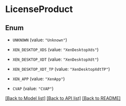 # LicenseProduct

## Enum


* `UNKNOWN` (value: `"Unknown"`)

* `XEN_DESKTOP_XDS` (value: `"XenDesktopXds"`)

* `XEN_DESKTOP_XDT` (value: `"XenDesktopXdt"`)

* `XEN_DESKTOP_XDT_TP` (value: `"XenDesktopXdtTP"`)

* `XEN_APP` (value: `"XenApp"`)

* `CVAP` (value: `"CVAP"`)


[[Back to Model list]](../README.md#documentation-for-models) [[Back to API list]](../README.md#documentation-for-api-endpoints) [[Back to README]](../README.md)


